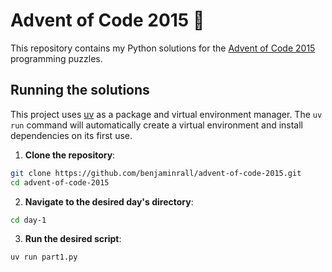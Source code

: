 # Advent of Code 2015 🎄

This repository contains my Python solutions for the [Advent of Code 2015](https://adventofcode.com/2015) programming puzzles.

## Running the solutions

This project uses [uv](https://github.com/astral-sh/uv) as a package and virtual environment manager.
The `uv run` command will automatically create a virtual environment and install dependencies on its first use.

1. **Clone the repository**:
```sh
git clone https://github.com/benjaminrall/advent-of-code-2015.git
cd advent-of-code-2015
```
2. **Navigate to the desired day's directory**:
```sh
cd day-1
```
3. **Run the desired script**:
```sh
uv run part1.py
```
